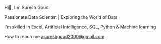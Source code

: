 Hi👋, I'm Suresh Goud

Passionate Data Scientist | Exploring the World of Data

I'm skilled in Excel, Artificial Intelligence, SQL, Python & Machine learning

How to reach me asureshgoud2000@gmail.com
